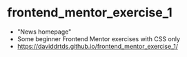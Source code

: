 # frontend_mentor_exercise_1
- "News homepage"
- Some beginner Frontend Mentor exercises with CSS only
- https://daviddrtds.github.io/frontend_mentor_exercise_1/

